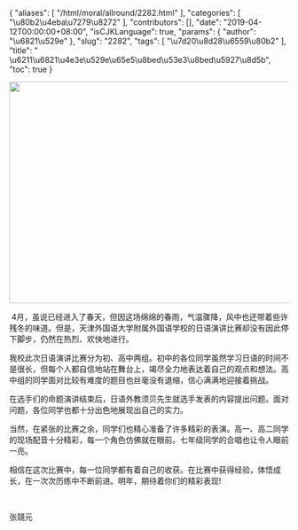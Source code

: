 {
    "aliases": [
        "/html/moral/allround/2282.html"
    ],
    "categories": [
        "\u80b2\u4eba\u7279\u8272"
    ],
    "contributors": [],
    "date": "2019-04-12T00:00:00+08:00",
    "isCJKLanguage": true,
    "params": {
        "author": "\u6821\u529e"
    },
    "slug": "2282",
    "tags": [
        "\u7d20\u8d28\u6559\u80b2"
    ],
    "title": " \u6211\u6821\u4e3e\u529e\u65e5\u8bed\u53e3\u8bed\u5927\u8d5b",
    "toc": true
}


<img
    src="https://cdn.tfls.online/mirror/full/be01f25effe3ece463c7215b2964a1df9cfa2283.jpg"
    style="display:block;margin-left:auto;margin-right:auto;"
    decoding="async"
    fetchpriority="auto"
    loading="lazy"
    height="400"
    width="600"
/>







 4月，虽说已经进入了春天，但因这场绵绵的春雨，气温骤降，风中也还带着些许残冬的味道。但是，天津外国语大学附属外国语学校的日语演讲比赛却没有因此停下脚步，仍然在热烈、欢快地进行。




我校此次日语演讲比赛分为初、高中两组。初中的各位同学虽然学习日语的时间不是很长，但每个人都自信地站在舞台上，竭尽全力地表达着自己的观点和想法。高中组的同学面对比较有难度的题目也丝毫没有退缩，信心满满地迎接着挑战。




在选手们的命题演讲结束后，日语外教须贝先生就选手发表的内容提出问题。面对问题，各位同学也都十分出色地展现出自己的实力。




当然，在紧张的比赛之余，同学们也精心准备了许多精彩的表演。高一、高二同学的现场配音十分精彩，每一个角色仿佛就在眼前。七年级同学的合唱也让令人眼前一亮。




相信在这次比赛中，每一位同学都有着自己的收获。在比赛中获得经验，体悟成长，在一次次历练中不断前进。明年，期待着你们的精彩表现!




    




张競元




 



